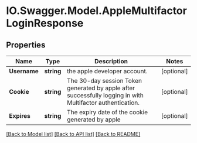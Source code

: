 # IO.Swagger.Model.AppleMultifactorLoginResponse
## Properties

Name | Type | Description | Notes
------------ | ------------- | ------------- | -------------
**Username** | **string** | the apple developer account. | [optional] 
**Cookie** | **string** | The 30-day session Token generated by apple after successfully logging in with Multifactor authentication. | [optional] 
**Expires** | **string** | The expiry date of the cookie generated by apple | [optional] 

[[Back to Model list]](../README.md#documentation-for-models) [[Back to API list]](../README.md#documentation-for-api-endpoints) [[Back to README]](../README.md)

